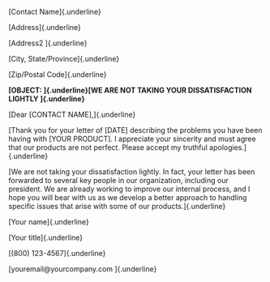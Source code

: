 [Contact Name]{.underline}

[Address]{.underline}

[Address2 ]{.underline}

[City, State/Province]{.underline}

[Zip/Postal Code]{.underline}

**[OBJECT: ]{.underline}[WE ARE NOT TAKING YOUR DISSATISFACTION LIGHTLY
]{.underline}**

[Dear \[CONTACT NAME\],]{.underline}

[Thank you for your letter of \[DATE\] describing the problems you have
been having with \[YOUR PRODUCT\]. I appreciate your sincerity and must
agree that our products are not perfect. Please accept my truthful
apologies.]{.underline}

[We are not taking your dissatisfaction lightly. In fact, your letter
has been forwarded to several key people in our organization, including
our president. We are already working to improve our internal process,
and I hope you will bear with us as we develop a better approach to
handling specific issues that arise with some of our
products.]{.underline}

[Your name]{.underline}

[Your title]{.underline}

[(800) 123-4567]{.underline}

[youremail\@yourcompany.com ]{.underline}
